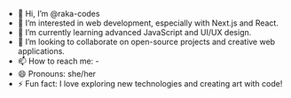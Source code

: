 - 👋 Hi, I’m @raka-codes
- 👀 I’m interested in web development, especially with Next.js and React.
- 🌱 I’m currently learning advanced JavaScript and UI/UX design.
- 💞️ I’m looking to collaborate on open-source projects and creative web applications.
- 📫 How to reach me: - 
- 😄 Pronouns: she/her
- ⚡ Fun fact: I love exploring new technologies and creating art with code!
